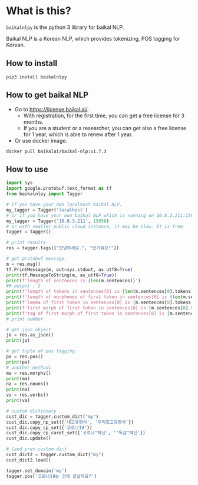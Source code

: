 # What is this?

`baikalnlpy` is the python 3 library for baikal NLP.

Baikal NLP is a Korean NLP,
which provides tokenizing, POS tagging for Korean.

## How to install

```shell
pip3 install baikalnlpy
```

## How to get baikal NLP
- Go to https://license.baikal.ai/.
  - With registration, for the first time, you can get a free license for 3 months.
  - If you are a student or a researcher, you can get also a free license for 1 year,
    which is able to renew after 1 year.
- Or use docker image.
```shell
docker pull baikalai/baikal-nlp:v1.7.3
```

## How to use

```python
import sys
import google.protobuf.text_format as tf
from baikalnlpy import Tagger

# If you have your own localhost baikal NLP. 
my_tagger = Tagger('localhost')
# or if you have your own baikal NLP which is running on 10.8.3.211:15656.
my_tagger = Tagger('10.8.3.211', 15656)
# or with smaller public cloud instance, it may be slow. It is free.
tagger = Tagger()

# print results. 
res = tagger.tags(["안녕하세요.", "반가워요!"])

# get protobuf message.
m = res.msg()
tf.PrintMessage(m, out=sys.stdout, as_utf8=True)
print(tf.MessageToString(m, as_utf8=True))
print(f'length of sentences is {len(m.sentences)}')
## output : 2
print(f'length of tokens in sentences[0] is {len(m.sentences[0].tokens)}')
print(f'length of morphemes of first token in sentences[0] is {len(m.sentences[0].tokens[0].morphemes)}')
print(f'lemma of first token in sentences[0] is {m.sentences[0].tokens[0].lemma}')
print(f'first morph of first token in sentences[0] is {m.sentences[0].tokens[0].morphemes[0]}')
print(f'tag of first morph of first token in sentences[0] is {m.sentences[0].tokens[0].morphemes[0].tag}')
# print number

# get json object
jo = res.as_json()
print(jo)

# get tuple of pos tagging.
pa = res.pos()
print(pa)
# another methods
ma = res.morphs()
print(ma)
na = res.nouns()
print(na)
va = res.verbs()
print(va)

# custom dictionary
cust_dic = tagger.custom_dict("my")
cust_dic.copy_np_set({'내고유명사', '우리집고유명사'})
cust_dic.copy_cp_set({'코로나19'})
cust_dic.copy_cp_caret_set({'코로나^백신', '"독감^백신'})
cust_dic.update()

# laod prev custom dict
cust_dict2 = tagger.custom_dict("my")
cust_dict2.load()

tagger.set_domain('my')
tagger.pos('코로나19는 언제 끝날까요?')
```
